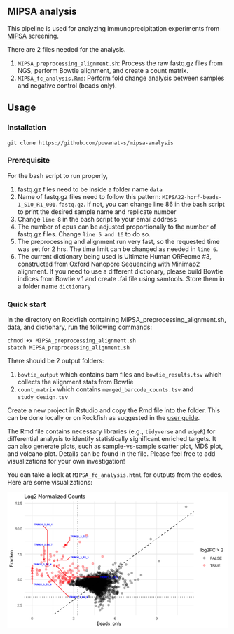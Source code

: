 ## MIPSA analysis 

This pipeline is used for analyzing immunoprecipitation experiments from [MIPSA](https://www.nature.com/articles/s41551-022-00925-y) screening. 

There are 2 files needed for the analysis. 
1. `MIPSA_preprocessing_alignment.sh`: Process the raw fastq.gz files from NGS, perform Bowtie alignment, and create a count matrix.
2. `MIPSA_fc_analysis.Rmd`: Perform fold change analysis between samples and negative control (beads only).

## Usage <a name="usage"></a>

### Installation

```
git clone https://github.com/puwanat-s/mipsa-analysis
```

### Prerequisite

For the bash script to run properly,

1. fastq.gz files need to be inside a folder name `data`
2. Name of fastq.gz files need to follow this pattern: `MIPSA22-horf-beads-1_S10_R1_001.fastq.gz`. If not, you can change line 86 in the bash script to print the desired sample name and replicate number
3. Change `line 8` in the bash script to your email address
4. The number of cpus can be adjusted proportionally to the number of fastq.gz files. Change `line 5 and 16` to do so.
5. The preprocessing and alignment run very fast, so the requested time was set for 2 hrs. The time limit can be changed as needed in `line 6`.
6. The current dictionary being used is Ultimate Human ORFeome #3, constructed from Oxford Nanopore Sequencing with Minimap2 alignment. If you need to use a different dictionary, please build Bowtie indices from Bowtie v.1 and create .fai file using samtools. Store them in a folder name `dictionary`

### Quick start

In the directory on Rockfish containing MIPSA_preprocessing_alignment.sh, data, and dictionary, run the following commands:

```
chmod +x MIPSA_preprocessing_alignment.sh
sbatch MIPSA_preprocessing_alignment.sh
```

There should be 2 output folders:
1. `bowtie_output` which contains bam files and `bowtie_results.tsv` which collects the alignment stats from Bowtie
2. `count_matrix` which contains `merged_barcode_counts.tsv` and `study_design.tsv`

Create a new project in Rstudio and copy the Rmd file into the folder. This can be done locally or on Rockfish as suggested in the [user guide](https://www.arch.jhu.edu/guide/). 

The Rmd file contains necessary libraries (e.g., `tidyverse` and `edgeR`) for differential analysis to identify statistically significant enriched targets. It can also generate plots, such as sample-vs-sample scatter plot, MDS plot, and volcano plot. Details can be found in the file. Please feel free to add visualizations for your own investigation! 

You can take a look at `MIPSA_fc_analysis.html` for outputs from the codes. Here are some visualizations:

![scatter plot](https://github.com/puwanat-s/mipsa-analysis/blob/main/examples/visualizations/scatter_plot_franken_beads.png)

